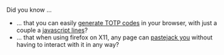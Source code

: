 Did you know ...

- ... that you can easily [generate TOTP codes](https://turistu.github.io/totp.html) in your browser, with just a couple a [javascript lines](https://github.com/turistu/totp-in-javascript/blob/main/totp.js)?
- ... that when using firefox on X11, any page can [pastejack you](https://github.com/turistu/odds-n-ends/blob/main/firefox/pastejack.md) without having to interact with it in any way? 
